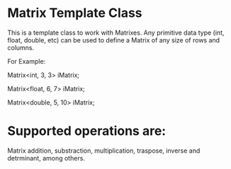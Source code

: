 # Matrix Template Class

This is a template class to work with Matrixes. Any primitive data type (int, float, double, etc) can be used to define a Matrix of any size of rows and columns. 

For Example:

Matrix<int, 3, 3> iMatrix;

Matrix<float, 6, 7> iMatrix;

Matrix<double, 5, 10> iMatrix;

# Supported operations are: 
Matrix addition, substraction, multiplication, traspose, inverse and detrminant, among others.
